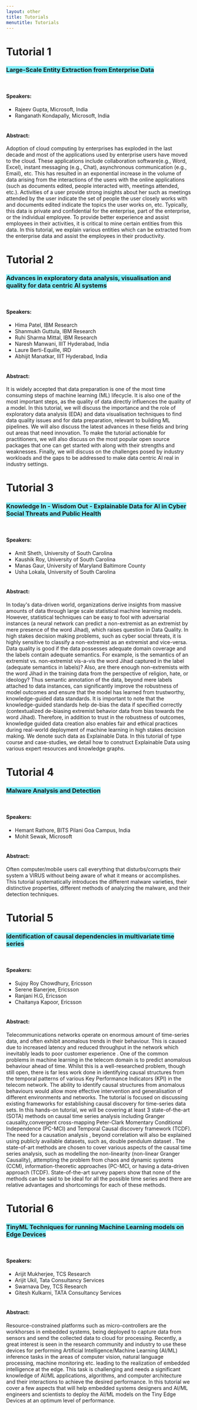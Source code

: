 ```yaml
---
layout: other
title: Tutorials
menutitle: Tutorials
---
```


<div markdown=1 class="bd-callout bd-callout-info">

<!-- #  Accepted/Invited Tutorials List -->

# Tutorial 1
### **<span style="background-color: #82EEF9">Large-Scale Entity Extraction from Enterprise Data</span>**   
&nbsp;  
#### **Speakers:**  
* Rajeev Gupta, Microsoft, India
* Ranganath Kondapally, Microsoft, India  
&nbsp;

#### **Abstract:**  
Adoption of cloud computing by enterprises has exploded in the last decade and most of the applications used by enterprise users have moved to the cloud. These applications include collaboration software(e.g., Word, Excel), instant messaging (e.g., Chat), asynchronous communication (e.g., Email), etc. This has resulted in an exponential increase in the volume of data arising from the interactions of the users with the online applications (such as documents edited, people interacted with, meetings attended, etc.). Activities of a user provide strong insights about her such as meetings attended by the user indicate the set of people the user closely works with and documents edited indicate the topics the user works on, etc. Typically, this data is private and confidential for the enterprise, part of the enterprise, or the individual employee. To provide better experience and assist employees in their activities, it is critical to mine certain entities from this data. In this tutorial, we explain various entities which can be extracted from the enterprise data and assist the employees in their productivity.
</div>

<div markdown=1 class="bd-callout bd-callout-info">

# Tutorial 2

### **<span style="background-color: #82EEF9">Advances in exploratory data analysis, visualisation and quality for data centric AI systems</span>**  
&nbsp; 
#### **Speakers:**  
* Hima Patel, IBM Research
* Shanmukh Guttula, IBM Research
* Ruhi Sharma Mittal, IBM Research
* Naresh Manwani, IIIT Hyderabad, India
* Laure Berti-Equille, IRD
* Abhijit Manatkar, IIIT Hyderabad, India  
&nbsp;

#### **Abstract:**  
It is widely accepted that data preparation is one of the most time consuming steps of machine learning (ML) lifecycle. It is also one of the most important steps, as the quality of data directly influences the quality of a model. In this tutorial, we will discuss the importance and the role of exploratory data analysis (EDA) and data visualisation techniques to find data quality issues and for data preparation, relevant to building ML pipelines. We will also discuss the latest advances in these fields and bring out areas that need innovation. To make the tutorial actionable for practitioners, we will also discuss on the most popular open source packages that one can get started with along with their strengths and weaknesses. Finally, we will discuss on the challenges posed by industry workloads and the gaps to be addressed to make data centric AI real in industry settings.
</div>

<div markdown=1 class="bd-callout bd-callout-info">

# Tutorial 3

### **<span style="background-color: #82EEF9">Knowledge In - Wisdom Out - Explainable Data for AI in Cyber Social Threats and Public Health</span>**  
&nbsp;  
#### **Speakers:**  
* Amit Sheth, University of South Carolina
* Kaushik Roy, University of South Carolina
* Manas Gaur, University of Maryland Baltimore County
* Usha Lokala, University of South Carolina  
&nbsp;

#### **Abstract:**  
In today's data-driven world, organizations derive insights from massive amounts of data through large scale statistical machine learning models. However, statistical techniques can be easy to fool with adversarial instances (a neural network can predict a non-extremist as an extremist by mere presence of the word Jihad), which raises question in Data Quality. In high stakes decision making problems, such as cyber social threats, it is highly sensitive to classify a non-extremist as an extremist and vice-versa. Data quality is good if the data possesses adequate domain coverage and the labels contain adequate semantics. For example, is the semantics of an extremist vs. non-extremist vis-a-vis the word Jihad captured in the label (adequate semantics in labels)? Also, are there enough non-extremists with the word Jihad in the training data from the perspective of religion, hate, or ideology? Thus semantic annotation of the data, beyond mere labels attached to data instances, can significantly improve the robustness of model outcomes and ensure that the model has learned from trustworthy, knowledge-guided data standards. It is important to note that the knowledge-guided standards help de-bias the data if specified correctly (contextualized de-biasing extremist behavior data from bias towards the word Jihad). Therefore, in addition to trust in the robustness of outcomes, knowledge guided data creation also enables fair and ethical practices during real-world deployment of machine learning in high stakes decision making. We denote such data as Explainable Data. In this tutorial of type course and case-studies, we detail how to construct Explainable Data using various expert resources and knowledge graphs.

</div>

<div markdown=1 class="bd-callout bd-callout-info">

# Tutorial 4

### **<span style="background-color: #82EEF9">Malware Analysis and Detection</span>**  
&nbsp;  
#### **Speakers:**  
* Hemant Rathore, BITS Pilani Goa Campus, India
* Mohit Sewak, Microsoft  
&nbsp;

#### **Abstract:**  
Often computer/mobile users call everything that disturbs/corrupts their system a VIRUS without being aware of what it means or accomplishes. This tutorial systematically introduces the different malware varieties, their distinctive properties, different methods of analyzing the malware, and their detection techniques.
</div>

<div markdown=1 class="bd-callout bd-callout-info">

# Tutorial 5

### **<span style="background-color: #82EEF9">Identification of causal dependencies in multivariate time series</span>**
&nbsp;  
#### **Speakers:**  
* Sujoy Roy Chowdhury, Ericsson
* Serene Banerjee, Ericsson
* Ranjani H.G, Ericsson
* Chaitanya Kapoor, Ericsson  
&nbsp;

#### **Abstract:**  
Telecommunications networks operate on enormous amount of time-series data, and often exhibit anomalous trends in their behaviour. This is caused due to increased latency and reduced throughput in the network which inevitably leads to poor customer experience . One of the common problems in machine learning in the telecom domain is to predict anomalous behaviour ahead of time. Whilst this is a well-researched problem, though still open, there is far less work done in identifying causal structures from the temporal patterns of various Key Performance Indicators (KPI) in the telecom network. The ability to identify causal structures from anomalous behaviours would allow more effective intervention and generalisation of different environments and networks. The tutorial is focused on discussing existing frameworks for establishing causal discovery for time-series data sets. In this hands-on tutorial, we will be covering at least 3 state-of-the-art (SOTA) methods on causal time series analysis including Granger causality,convergent cross-mapping Peter-Clark Momentary Conditional Independence (PC-MCI) and Temporal Causal discovery framework (TCDF). The need for a causation analysis , beyond correlation will also be explained using publicly available datasets, such as, double pendulum dataset . The state-of-art methods are chosen to cover various aspects of the causal time series analysis, such as modelling the non-linearity (non-linear Granger Causality), attempting the problem from chaos and dynamic systems (CCM), information-theoretic approaches (PC-MCI, or having a data-driven approach (TCDF). State-of-the-art survey papers show that none of the methods can be said to be ideal for all the possible time series and there are relative advantages and shortcomings for each of these methods.
</div>

<div markdown=1 class="bd-callout bd-callout-info">

# Tutorial 6

### **<span style="background-color: #82EEF9">TinyML Techniques for running Machine Learning models on Edge Devices</span>**
&nbsp;  
#### **Speakers:**  
* Arijit Mukherjee, TCS Research
* Arijit Ukil, Tata Consultancy Services
* Swarnava Dey, TCS Research
* Gitesh Kulkarni, TATA Consultancy Services  
&nbsp;

#### **Abstract:**  
Resource-constrained platforms such as micro-controllers are the workhorses in embedded systems, being deployed to capture data from sensors and send the collected data to cloud for processing. Recently, a great interest is seen in the research community and industry to use these devices for performing Artificial Intelligence/Machine Learning (AI/ML) inference tasks in the areas of computer vision, natural language processing, machine monitoring etc. leading to the realization of embedded intelligence at the edge. This task is challenging and needs a significant knowledge of AI/ML applications, algorithms, and computer architecture and their interactions to achieve the desired performance. In this tutorial we cover a few aspects that will help embedded systems designers and AI/ML engineers and scientists to deploy the AI/ML models on the Tiny Edge Devices at an optimum level of performance.
</div>
